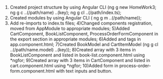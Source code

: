 1) Created project structure by using Angular CLI (ng g new HomeWork3; ng g c ..(/path/name) ..(key); 
ng g cl ..(/path/index.ts);
2) Created modules  by using Angular CLI ( ng g m ..(/path/name));
3) Add re-imports to index.ts files;
4)Changed components registration, moved from AppModule to appropriate modules;
5)Added CartComponent, BookListComponent, ProcessOrderFormComponent in the export section  in  appropriate modules;
6)Added <app-cart/> and <app-book-list/> tags in app.component.html;
7)Created BookModel and CartItemModel (ng g cl ..(/path/name.model) ..(key));
8)Created array<BookModel> with 3 items in BookListComponent and listed in book-list.component.html using *ngfor;
9)Created array<CartItemModel> with 3 items in CartComponent and listed in cart.component.html using *ngfor;
10)Added form in process-order-form.component.html  with text inputs and button.
